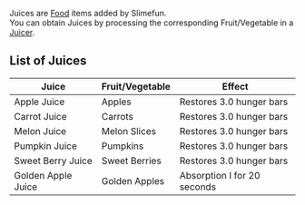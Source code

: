 Juices are [Food](https://github.com/TheBusyBiscuit/Slimefun4/wiki/Food) items added by Slimefun.<br>
You can obtain Juices by processing the corresponding Fruit/Vegetable in a [Juicer](https://github.com/TheBusyBiscuit/Slimefun4/wiki/Juicer).

## List of Juices
| Juice | Fruit/Vegetable | Effect |
| ----------- | ------------------- | --------------------------------- |
| Apple Juice | Apples | Restores 3.0 hunger bars |
| Carrot Juice | Carrots | Restores 3.0 hunger bars |
| Melon Juice | Melon Slices | Restores 3.0 hunger bars |
| Pumpkin Juice | Pumpkins | Restores 3.0 hunger bars |
| Sweet Berry Juice | Sweet Berries | Restores 3.0 hunger bars |
| Golden Apple Juice | Golden Apples | Absorption I for 20 seconds |

